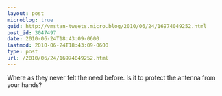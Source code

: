 ```yaml
---
layout: post
microblog: true
guid: http://vmstan-tweets.micro.blog/2010/06/24/16974049252.html
post_id: 3047497
date: 2010-06-24T18:43:09-0600
lastmod: 2010-06-24T18:43:09-0600
type: post
url: /2010/06/24/16974049252.html
---
```

Where as they never felt the need before. Is it to protect the antenna from your hands?
